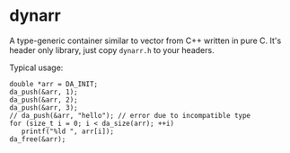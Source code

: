 # dynarr
A type-generic container similar to vector from C++ written in pure C.
It's header only library, just copy `dynarr.h` to your headers.

Typical usage:
```
double *arr = DA_INIT;
da_push(&arr, 1);
da_push(&arr, 2);
da_push(&arr, 3);
// da_push(&arr, "hello"); // error due to incompatible type
for (size_t i = 0; i < da_size(arr); ++i)
   printf("%ld ", arr[i]);
da_free(&arr);
```
